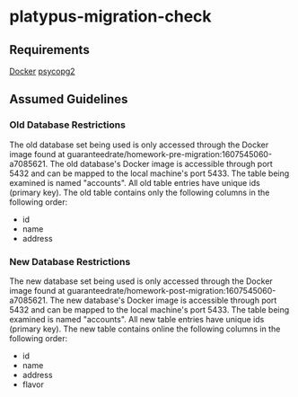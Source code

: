 # platypus-migration-check
## Requirements
[Docker](https://www.docker.com/products/docker-desktop)
[psycopg2](https://pypi.org/project/psycopg2/#files)

## Assumed Guidelines
### Old Database Restrictions
The old database set being used is only accessed through the Docker image found at guaranteedrate/homework-pre-migration:1607545060-a7085621.
The old database's Docker image is accessible through port 5432 and can be mapped to the local machine's port 5433.
The table being examined is named "accounts".
All old table entries have unique ids (primary key).
The old table contains only the following columns in the following order:
- id
- name
- address

### New Database Restrictions
The new database set being used is only accessed through the Docker image found at guaranteedrate/homework-post-migration:1607545060-a7085621.
The new database's Docker image is accessible through port 5432 and can be mapped to the local machine's port 5433.
The table being examined is named "accounts".
All new table entries have unique ids (primary key).
The new table contains online the following columns in the following order:
- id
- name
- address
- flavor